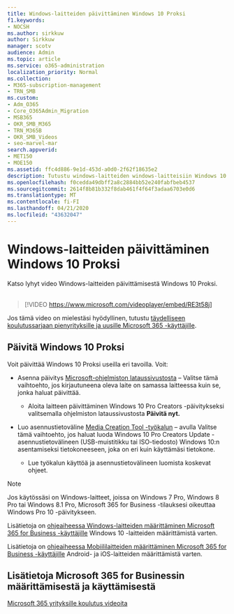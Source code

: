 ```yaml
---
title: Windows-laitteiden päivittäminen Windows 10 Proksi
f1.keywords:
- NOCSH
ms.author: sirkkuw
author: Sirkkuw
manager: scotv
audience: Admin
ms.topic: article
ms.service: o365-administration
localization_priority: Normal
ms.collection:
- M365-subscription-management
- TRN_SMB
ms.custom:
- Adm_O365
- Core_O365Admin_Migration
- MSB365
- OKR_SMB_M365
- TRN_M365B
- OKR_SMB_Videos
- seo-marvel-mar
search.appverid:
- MET150
- MOE150
ms.assetid: ffc4d886-9e1d-453d-a0d0-2f62f18635e2
description: Tutustu windows-laitteiden windows-laitteisiin Windows 10 Pro -versioon, jotta voit hyödyntää kehittyneempiä tietoturva- ja yritysverkko-ominaisuuksia.
ms.openlocfilehash: f0cedda49dbff2a8c2884bb52e240fabfbeb4537
ms.sourcegitcommit: 2614f8b81b332f8dab461f4f64f3adaa6703e0d6
ms.translationtype: MT
ms.contentlocale: fi-FI
ms.lasthandoff: 04/21/2020
ms.locfileid: "43632047"
---
```

# <a name="upgrade-windows-devices-to-windows-10-pro"></a>Windows-laitteiden päivittäminen Windows 10 Proksi

Katso lyhyt video Windows-laitteiden päivittämisestä Windows 10 Proksi.<br><br>

> [!VIDEO https://www.microsoft.com/videoplayer/embed/RE3t58j] 

Jos tämä video on mielestäsi hyödyllinen, tutustu [täydelliseen koulutussarjaan pienyrityksille ja uusille Microsoft 365 -käyttäjille](https://support.office.com/article/6ab4bbcd-79cf-4000-a0bd-d42ce4d12816).

## <a name="upgrade-to-windows-10-pro"></a>Päivitä Windows 10 Proksi
  
Voit päivittää Windows 10 Proksi useilla eri tavoilla. Voit:
    
- Asenna päivitys [Microsoft-ohjelmiston lataussivustosta](https://go.microsoft.com/fwlink/?LinkID=836951 ) &ndash; Valitse tämä vaihtoehto, jos kirjautuneena oleva laite on samassa laitteessa kuin se, jonka haluat päivittää. 

    - Aloita laitteen päivittäminen Windows 10 Pro Creators -päivitykseksi valitsemalla ohjelmiston lataussivustosta **Päivitä nyt.** 
    
- Luo asennustietoväline [Media Creation Tool -työkalun](https://go.microsoft.com/fwlink/?LinkID=836960) &ndash; avulla Valitse tämä vaihtoehto, jos haluat luoda Windows 10 Pro Creators Update -asennustietovälineen (USB-muistitikku tai ISO-tiedosto) Windows 10:n asentamiseksi tietokoneeseen, joka on eri kuin käyttämäsi tietokone.

    - Lue työkalun käyttöä ja asennustietovälineen luomista koskevat ohjeet. 

> [!NOTE]
> Jos käytössäsi on Windows-laitteet, joissa on Windows 7 Pro, Windows 8 Pro tai Windows 8.1 Pro, Microsoft 365 for Business -tilauksesi oikeuttaa Windows Pro 10 -päivitykseen.
    
Lisätietoja on [ohjeaiheessa Windows-laitteiden määrittäminen Microsoft 365 for Business -käyttäjille](set-up-windows-devices.md) Windows 10 -laitteiden määrittämistä varten. 
  
Lisätietoja on [ohjeaiheessa Mobiililaitteiden määrittäminen Microsoft 365 for Business -käyttäjille](set-up-mobile-devices.md) Android- ja iOS-laitteiden määrittämistä varten. 
  
## <a name="for-more-on-setting-up-and-using-microsoft-365-for-business"></a>Lisätietoja Microsoft 365 for Businessin määrittämisestä ja käyttämisestä

[Microsoft 365 yrityksille koulutus videoita](https://support.office.com/article/6ab4bbcd-79cf-4000-a0bd-d42ce4d12816)
